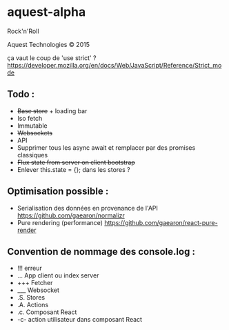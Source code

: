 # aquest-alpha

Rock'n'Roll

Aquest Technologies © 2015

ça vaut le coup de 'use strict' ? https://developer.mozilla.org/en/docs/Web/JavaScript/Reference/Strict_mode

## Todo :
- ~~Base store~~ + loading bar
- Iso fetch
- Immutable
- ~~Websockets~~
- API
- Supprimer tous les async await et remplacer par des promises classiques
- ~~Flux state from server on client bootstrap~~
- Enlever this.state = {}; dans les stores ?

## Optimisation possible : 
- Serialisation des données en provenance de l'API https://github.com/gaearon/normalizr
- Pure rendering (performance) https://github.com/gaearon/react-pure-render

## Convention de nommage des console.log :
- !!! erreur
- ... App client ou index server
- +++ Fetcher
- ___ Websocket
- .S. Stores
- .A. Actions
- .c. Composant React
- -c- action utilisateur dans composant React